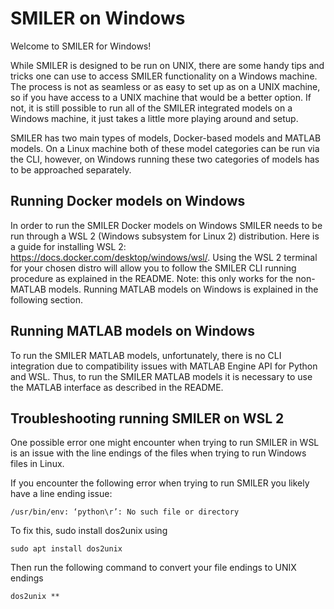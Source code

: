 # SMILER on Windows

Welcome to SMILER for Windows!

While SMILER is designed to be run on UNIX, there are some handy tips and tricks one can use to access SMILER functionality on a Windows machine. The process is not as seamless or as easy to set up as on a UNIX machine, so if you have access to a UNIX machine that would be a better option. If not, it is still possible to run all of the SMILER integrated models on a Windows machine, it just takes a little more playing around and setup.

SMILER has two main types of models, Docker-based models and MATLAB models. On a Linux machine both of these model categories can be run via the CLI, however, on Windows running these two categories of models has to be approached separately.

## Running Docker models on Windows

In order to run the SMILER Docker models on Windows SMILER needs to be run through a WSL 2 (Windows subsystem for Linux 2) distribution. Here is a guide for installing WSL 2: https://docs.docker.com/desktop/windows/wsl/. Using the WSL 2 terminal for your chosen distro will allow you to follow the SMILER CLI running procedure as explained in the README. Note: this only works for the non-MATLAB models. Running MATLAB models on Windows is explained in the following section.

## Running MATLAB models on Windows

To run the SMILER MATLAB models, unfortunately, there is no CLI integration due to compatibility issues with MATLAB Engine API for Python and WSL. Thus, to run the SMILER MATLAB models it is necessary to use the MATLAB interface as described in the README.

## Troubleshooting running SMILER on WSL 2

One possible error one might encounter when trying to run SMILER in WSL is an issue with the line endings of the files when trying to run Windows files in Linux.

If you encounter the following error when trying to run SMILER you likely have a line ending issue: 
```
/usr/bin/env: ‘python\r’: No such file or directory
```

To fix this, sudo install dos2unix using
```
sudo apt install dos2unix
```
Then run the following command to convert your file endings to UNIX endings
```
dos2unix **
```